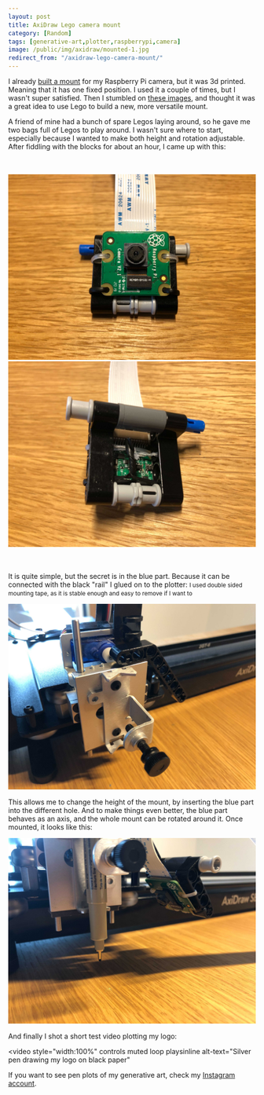 ```yaml
---
layout: post
title: AxiDraw Lego camera mount
category: [Random]
tags: [generative-art,plotter,raspberrypi,camera]
image: /public/img/axidraw/mounted-1.jpg
redirect_from: "/axidraw-lego-camera-mount/"
---
```


I already [built a mount](/axidraw-plotter-camera-mount/) for my Raspberry Pi camera, but it was 3d printed. Meaning that it has one fixed position. I used it a couple of times, but I wasn't super satisfied. Then I stumbled on [these images](https://imgur.com/gallery/VjXSSzh), and thought it was a great idea to use Lego to build a new, more versatile mount.

A friend of mine had a bunch of spare Legos laying around, so he gave me two bags full of Legos to play around. I wasn't sure where to start, especially because I wanted to make both height and rotation adjustable. After fiddling with the blocks for about an hour, I came up with this:

<div class="DualImage" style="margin: 3rem 0">
  <div>
    <img
      class="Image"
      src="/public/img/axidraw/lego-front.jpg"
      alt="Camera on the mount, front view">
  </div>
  <div>
    <img
      class="Image"
      src="/public/img/axidraw/lego-back.jpg"
      alt="Camera on the mount, back view">
  </div>
</div>

<!--more-->

It is quite simple, but the secret is in the blue part. Because it can be connected with the black "rail" I
<label class="SideNote-trigger">glued on to the plotter</label>:
<small class="SideNote">
I used double sided mounting tape, as it is stable enough and easy to remove if I want to
</small>

![AxiDraw with black lego rail glued on](/public/img/axidraw/lego-rail.jpg)

This allows me to change the height of the mount, by inserting the blue part into the different hole. And to make things even better, the blue part behaves as an axis, and the whole mount can be rotated around it. Once mounted, it looks like this:

![Camera mounted on the plotter](/public/img/axidraw/lego-mounted.jpg)

And finally I shot a short test video plotting my logo:

<video
  style="width:100%"
  controls
  muted
  loop
  playsinline
  alt-text="Silver pen drawing my logo on black paper"
>
  <source src="/public/img/axidraw/lego-example.mp4#t=0.001" type="video/mp4">
</video>

If you want to see pen plots of my generative art, check my [Instagram account](https://www.instagram.com/muffinman_io/).

